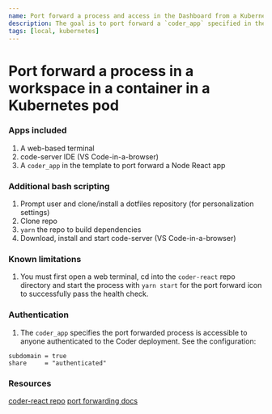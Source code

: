 ```yaml
---
name: Port forward a process and access in the Dashboard from a Kubernetes pod container with code-server
description: The goal is to port forward a `coder_app` specified in the workspace template 
tags: [local, kubernetes]
---
```


# Port forward a process in a workspace in a container in a Kubernetes pod

### Apps included
1. A web-based terminal
1. code-server IDE (VS Code-in-a-browser)
1. A `coder_app` in the template to port forward a Node React app

### Additional bash scripting
1. Prompt user and clone/install a dotfiles repository (for personalization settings)
1. Clone repo
1. `yarn` the repo to build dependencies
1. Download, install and start code-server (VS Code-in-a-browser)

### Known limitations
1. You must first open a web terminal, cd into the `coder-react` repo directory and start the process with `yarn start` for the port forward icon to successfully pass the health check.

### Authentication
1. The `coder_app` specifies the port forwarded process is accessible to anyone authenticated to the Coder deployment. See the configuration:

```hcl
subdomain = true
share     = "authenticated"
```

### Resources
[coder-react repo](https://github.com/sharkymark/coder-react)
[port forwarding docs](https://coder.com/docs/coder-oss/latest/networking/port-forwarding#examples)
